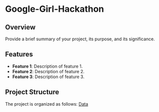 # Google-Girl-Hackathon

## Overview

Provide a brief summary of your project, its purpose, and its significance.

## Features

- **Feature 1**: Description of feature 1.
- **Feature 2**: Description of feature 2.
- **Feature 3**: Description of feature 3.

## Project Structure

The project is organized as follows:
[Data](https://github.com/smritivs/Google-Girl-Hackathon/tree/main/Data)
